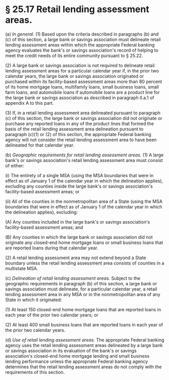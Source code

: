 # § 25.17   Retail lending assessment areas.

(a) *In general.* (1) Based upon the criteria described in paragraphs (b) and (c) of this section, a large bank or savings association must delineate retail lending assessment areas within which the appropriate Federal banking agency evaluates the bank's or savings association's record of helping to meet the credit needs of its entire community pursuant to § 25.22.


(2) A large bank or savings association is not required to delineate retail lending assessment areas for a particular calendar year if, in the prior two calendar years, the large bank or savings association originated or purchased within its facility-based assessment areas more than 80 percent of its home mortgage loans, multifamily loans, small business loans, small farm loans, and automobile loans if automobile loans are a product line for the large bank or savings association as described in paragraph II.a.1 of appendix A to this part.


(3) If, in a retail lending assessment area delineated pursuant to paragraph (c) of this section, the large bank or savings association did not originate or purchase any reported loans in any of the product lines that formed the basis of the retail lending assessment area delineation pursuant to paragraph (c)(1) or (2) of this section, the appropriate Federal banking agency will not consider the retail lending assessment area to have been delineated for that calendar year.


(b) *Geographic requirements for retail lending assessment areas.* (1) A large bank's or savings association's retail lending assessment area must consist of either:


(i) The entirety of a single MSA (using the MSA boundaries that were in effect as of January 1 of the calendar year in which the delineation applies), excluding any counties inside the large bank's or savings association's facility-based assessment areas; or


(ii) All of the counties in the nonmetropolitan area of a State (using the MSA boundaries that were in effect as of January 1 of the calendar year in which the delineation applies), excluding:


(A) Any counties included in the large bank's or savings association's facility-based assessment areas; and


(B) Any counties in which the large bank or savings association did not originate any closed-end home mortgage loans or small business loans that are reported loans during that calendar year.


(2) A retail lending assessment area may not extend beyond a State boundary unless the retail lending assessment area consists of counties in a multistate MSA.


(c) *Delineation of retail lending assessment areas.* Subject to the geographic requirements in paragraph (b) of this section, a large bank or savings association must delineate, for a particular calendar year, a retail lending assessment area in any MSA or in the nonmetropolitan area of any State in which it originated:


(1) At least 150 closed-end home mortgage loans that are reported loans in each year of the prior two calendar years; or


(2) At least 400 small business loans that are reported loans in each year of the prior two calendar years.


(d) *Use of retail lending assessment areas.* The appropriate Federal banking agency uses the retail lending assessment areas delineated by a large bank or savings association in its evaluation of the bank's or savings association's closed-end home mortgage lending and small business lending performance unless the appropriate Federal banking agency determines that the retail lending assessment areas do not comply with the requirements of this section.






